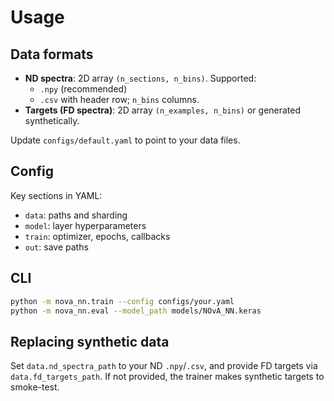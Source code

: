 
# Usage

## Data formats

- **ND spectra**: 2D array `(n_sections, n_bins)`. Supported:
  - `.npy` (recommended)
  - `.csv` with header row; `n_bins` columns.
- **Targets (FD spectra)**: 2D array `(n_examples, n_bins)` or generated synthetically.

Update `configs/default.yaml` to point to your data files.

## Config

Key sections in YAML:
- `data`: paths and sharding
- `model`: layer hyperparameters
- `train`: optimizer, epochs, callbacks
- `out`: save paths

## CLI

```bash
python -m nova_nn.train --config configs/your.yaml
python -m nova_nn.eval --model_path models/NOvA_NN.keras
```

## Replacing synthetic data

Set `data.nd_spectra_path` to your ND `.npy`/`.csv`, and provide FD targets via
`data.fd_targets_path`. If not provided, the trainer makes synthetic targets to smoke-test.
